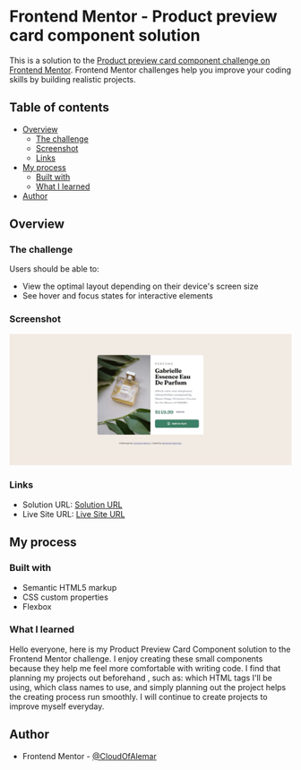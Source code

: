 # Frontend Mentor - Product preview card component solution

This is a solution to the [Product preview card component challenge on Frontend Mentor](https://www.frontendmentor.io/challenges/product-preview-card-component-GO7UmttRfa). Frontend Mentor challenges help you improve your coding skills by building realistic projects. 

## Table of contents

- [Overview](#overview)
  - [The challenge](#the-challenge)
  - [Screenshot](#screenshot)
  - [Links](#links)
- [My process](#my-process)
  - [Built with](#built-with)
  - [What I learned](#what-i-learned)
- [Author](#author)


## Overview

### The challenge

Users should be able to:

- View the optimal layout depending on their device's screen size
- See hover and focus states for interactive elements

### Screenshot

![](./screenshot-desktop.jpg)


### Links

- Solution URL: [Solution URL](https://www.frontendmentor.io/solutions/product-preview-card-component-M-sPus2rdW)
- Live Site URL: [Live Site URL](https://cloudofalemar.github.io/ProductPreviewCardComponent/)

## My process

### Built with

- Semantic HTML5 markup
- CSS custom properties
- Flexbox

### What I learned

Hello everyone, here is my Product Preview Card Component solution
to the Frontend Mentor challenge. I enjoy creating these small components
because they help me feel more comfortable with writing code. I find that
planning my projects out beforehand , such as: which HTML tags I'll be using, which class names to use, and simply planning out the project helps the creating process run smoothly. I will continue to create projects to improve myself everyday.

## Author

- Frontend Mentor - [@CloudOfAlemar](https://www.frontendmentor.io/profile/CloudOfAlemar)

